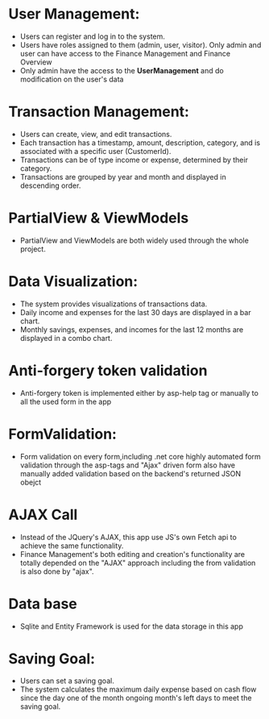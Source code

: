 # User Management:
* Users can register and log in to the system.
* Users have roles assigned to them (admin, user, visitor). Only admin and user can have access to the Finance Management and Finance Overview
* Only admin have the access to the **UserManagement** and do modification on the user's data 
# Transaction Management:
* Users can create, view, and edit transactions.
* Each transaction has a timestamp, amount, description, category, and is associated with a specific user (CustomerId).
* Transactions can be of type income or expense, determined by their category.
* Transactions are grouped by year and month and displayed in descending order.
# PartialView & ViewModels 
* PartialView and ViewModels are both widely used through the whole project. 
# Data Visualization:
* The system provides visualizations of transactions data.
* Daily income and expenses for the last 30 days are displayed in a bar chart.
* Monthly savings, expenses, and incomes for the last 12 months are displayed in a combo chart.
# Anti-forgery token validation
* Anti-forgery token is implemented either by asp-help tag or manually to all the used form in the app
# FormValidation:
* Form validation on every form,including .net core highly automated form validation through the asp-tags and "Ajax" driven form also have manually added validation based on the backend's returned JSON obejct
# AJAX Call 
* Instead of the JQuery's AJAX, this app use JS's own Fetch api to achieve the same functionality. 
* Finance Management's both editing and creation's functionality are totally depended on the "AJAX" approach including the from validation is also done by "ajax".
# Data base
* Sqlite and Entity Framework is used for the data storage in this app
# Saving Goal:
* Users can set a saving goal.
* The system calculates the maximum daily expense based on cash flow since the day one of the month ongoing month's left days to meet the saving goal.